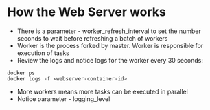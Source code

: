 # How the Web Server works
- There is a parameter - worker_refresh_interval to set the number seconds to wait before refreshing a batch of workers
- Worker is the process forked by master. Worker is responsible for execution of tasks
- Review the logs and notice logs for the worker every 30 seconds:
```
docker ps
docker logs -f <webserver-container-id>
```
- More workers means more tasks can be executed in parallel
- Notice parameter - logging_level
